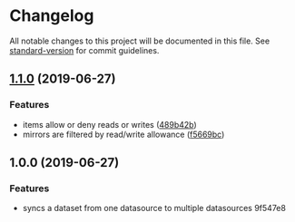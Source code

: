 # Changelog

All notable changes to this project will be documented in this file. See [standard-version](https://github.com/conventional-changelog/standard-version) for commit guidelines.

## [1.1.0](https://github.com/kasthor/dataset-sync/compare/v1.0.0...v1.1.0) (2019-06-27)


### Features

* items allow or deny reads or writes ([489b42b](https://github.com/kasthor/dataset-sync/commit/489b42b))
* mirrors are filtered by read/write allowance ([f5669bc](https://github.com/kasthor/dataset-sync/commit/f5669bc))



## 1.0.0 (2019-06-27)


### Features

* syncs a dataset from one datasource to multiple datasources 9f547e8
